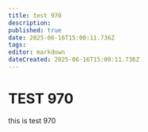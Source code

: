 ```yaml
---
title: test 970
description: 
published: true
date: 2025-06-16T15:00:11.736Z
tags: 
editor: markdown
dateCreated: 2025-06-16T15:00:11.736Z
---
```


# TEST 970
this is test 970
